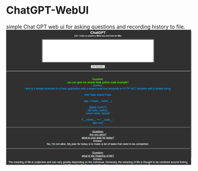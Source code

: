 # ChatGPT-WebUI
simple Chat GPT web ui for asking questions and recording history to file.
![alt text](https://github.com/ghostersk/ChatGPT-WebUI/blob/[branch]/flaskApp.png?raw=true)
